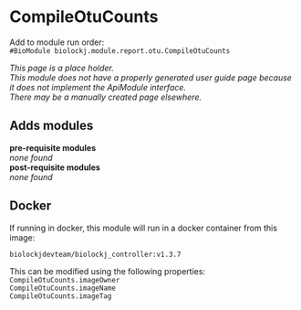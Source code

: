 # CompileOtuCounts
Add to module run order:                    
`#BioModule biolockj.module.report.otu.CompileOtuCounts`

*This page is a place holder.*                   
*This module does not have a properly generated user guide page because it does not implement the ApiModule interface.*                   
*There may be a manually created page elsewhere.*

## Adds modules 
**pre-requisite modules**                    
*none found*                   
**post-requisite modules**                    
*none found*                   

## Docker 
If running in docker, this module will run in a docker container from this image:<br>
```
biolockjdevteam/biolockj_controller:v1.3.7
```
This can be modified using the following properties:<br>
`CompileOtuCounts.imageOwner`<br>
`CompileOtuCounts.imageName`<br>
`CompileOtuCounts.imageTag`<br>

